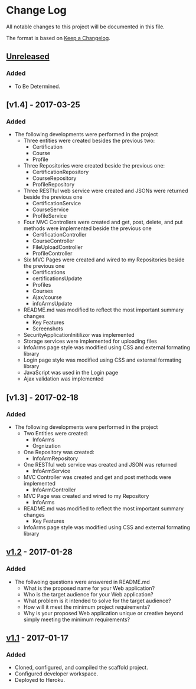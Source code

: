 # Change Log
All notable changes to this project will be documented in this file.

The format is based on [Keep a Changelog](http://keepachangelog.com/).

## [Unreleased]
### Added
- To Be Determined.

## [v1.4] - 2017-03-25
### Added
- The following developments were performed in the project
    - Three entities were created besides the previous two: 
        - Certification
        - Course
        - Profile
    - Three Repositories were created beside the previous one: 
        - CertificationRepository
        - CourseRepository
        - ProfileRepository
    - Three RESTful web service were created and JSONs were returned beside the previous one
        - CertificationService
        - CourseService
        - ProfileService
    - Four MVC Controllers were created and get, post, delete, and put methods were implemented beside the previous one
        - CertificationController
        - CourseController
        - FileUploadController
        - ProfileController
    - Six MVC Pages were created and wired to my Repositories beside the previous one
        - Certifications
        - certificationsUpdate
        - Profiles
        - Courses
        - Ajax/course
        - infoArmsUpdate
    - README.md was modified to reflect the most important summary changes
        - Key Features
        - Screenshots
    - SecurityApplicationInitilizor was implemented
    - Storage services were implemented for uploading files
    - InfoArms page style was modified using CSS and external formating library
    - Login page style was modified using CSS and external formating library
    - JavaScript was used in the Login page
    - Ajax validation was implemented

## [v1.3] - 2017-02-18
### Added
- The following developments were performed in the project
    - Two Entities were created: 
        - InfoArms
        - Orgnization
    - One Repository was created: 
        - InfoArmRepository
    - One RESTful web service was created and JSON was returned
        - InfoArmService
    - MVC Controller was created and get and post methods were implemented
        - InfoArmController
    - MVC Page was created and wired to my Repository
        - InfoArms
    - README.md was modified to reflect the most important summary changes
        - Key Features
    - InfoArms page style was modified using CSS and external formating library

## [v1.2] - 2017-01-28
### Added
- The follwoing questions were answered in README.md
    - What is the proposed name for your Web application?
    - Who is the target audience for your Web application?
    - What problem is it intended to solve for the target audience?
    - How will it meet the minimum project requirements?
    - Why is your proposed Web application unique or creative beyond simply meeting the minimum requirements?

## [v1.1] - 2017-01-17
### Added
- Cloned, configured, and compiled the scaffold project.
- Configured developer workspace.
- Deployed to Heroku.

[Unreleased]: https://github.com/infsci2560sp17/full-stack-web-FarisAlotibi/compare/v1.2...HEAD
[v1.2]: https://github.com/infsci2560sp17/full-stack-web-FarisAlotibi/compare/v1.1...v1.2
[v1.1]: https://github.com/infsci2560sp17/full-stack-web-FarisAlotibi/compare/...v1.1
